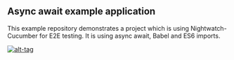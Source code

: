## Async await example application

This example repository demonstrates a project which is using Nightwatch-Cucumber for E2E testing.
It is using async await, Babel and ES6 imports.

[![alt-tag](res/img/nightwatch-cucumber-async-await-example.png)](https://github.com/mucsi96/nightwatch-cucumber-async-await-example)
